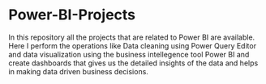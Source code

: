 # Power-BI-Projects
In this repository all the projects that are related to Power BI are available.
Here I perform the operations like Data cleaning using Power Query Editor and data visualization using the business intellegence tool Power BI and create dashboards that gives us the detailed insights of the data and helps in making data driven business decisions.
